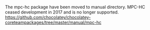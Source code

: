 The mpc-hc package have been moved to manual directory.
MPC-HC ceased development in 2017 and is no longer supported.
https://github.com/chocolatey/chocolatey-coreteampackages/tree/master/manual/mpc-hc
